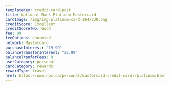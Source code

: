 ```yaml
---
templateKey: credit-card-post
title: National Bank Platinum Mastercard
cardImage: /img/img-platinum-card-364x238.png
creditScore: Excellent
creditScoreTwo: Good
fee: 89
feeOptions: dontmind
network: Mastercard
purchaseInterest: "19.99"
balanceTransferInterest: "22.99"
balanceTranferFees: 0
userCategory: personal
cardCategory: rewards
rewardType: travel
href: https://www.nbc.ca/personal/mastercard-credit-cards/platinum.html
---
```

